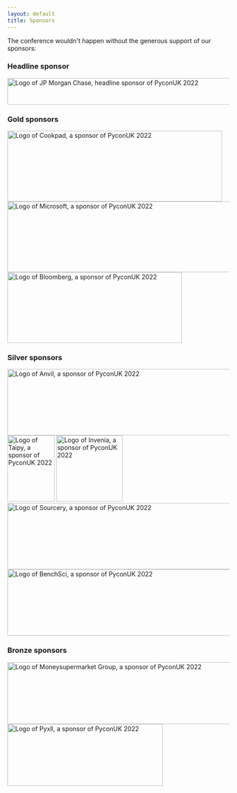 ```yaml
---
layout: default
title: Sponsors
---
```


<p>The conference wouldn't happen without the generous support of our sponsors:</p>

<div class="box box_blue">
  <h3>Headline sponsor</h3>
  <p><a href="https://www.jpmorganchase.com/"><img height="60" width="738" src="/images/sponsors/jpmorganchase.jpeg" alt="Logo of JP Morgan Chase, headline sponsor of PyconUK 2022" title="JP Morgan Chase"></a></p>
</div>

<div class="box box_yellow">
  <h3>Gold sponsors</h3>
  <a href="https://www.cookpadteam.com"><img height="160" width="487" src="/images/sponsors/cookpad.png" alt="Logo of Cookpad, a sponsor of PyconUK 2022" title="Cookpad"></a>
  <a href="https://www.microsoft.com"><img height="160" width="669" src="/images/sponsors/microsoft.jpg" alt="Logo of Microsoft, a sponsor of PyconUK 2022" title="Microsoft"></a>
  <a href="https://www.bloomberg.com/company/tech-newsletter/"><img height="160" width="396" src="/images/sponsors/bloomberg.png" alt="Logo of Bloomberg, a sponsor of PyconUK 2022" title="Bloomberg"></a>
</div>

<div class="box box_silver">
  <h3>Silver sponsors</h3>
  <a href="https://anvil.works/"><img height="150" width="534" src="/images/sponsors/anvil.png" alt="Logo of Anvil, a sponsor of PyconUK 2022" title="Anvil"></a><br /><!-- break here to avoid making Taipy's logo a bit harder to spot -->
  <a href="https://www.taipy.io/"><img height="150" width="107" src="/images/sponsors/taipy.png" alt="Logo of Taipy, a sponsor of PyconUK 2022" title="Taipy"></a>
  <a href="https://invenia.ca/"><img height="150" width="150" src="/images/sponsors/invenia.png" alt="Logo of Invenia, a sponsor of PyconUK 2022" title="Invenia"></a>
  <a href="https://sourcery.ai/"><img height="150" width="575" src="/images/sponsors/sourcery.png" alt="Logo of Sourcery, a sponsor of PyconUK 2022" title="Sourcery"></a>
  <a href="https://www.benchsci.com/"><img height="150" width="523" src="/images/sponsors/benchsci.svg" alt="Logo of BenchSci, a sponsor of PyconUK 2022" title="BenchSci"></a>
</div>

<div class="box box_bronze">
  <h3>Bronze sponsors</h3>
  <a href="https://www.jobs.moneysupermarketgroup.com"><img height="140" width="768" src="/images/sponsors/moneysupermarket.jpg" alt="Logo of Moneysupermarket Group, a sponsor of PyconUK 2022" title="Moneysupermarket Group"></a>
  <a href="https://pyxll.com"><img height="140" width="352" src="/images/sponsors/pyxll.png" alt="Logo of Pyxll, a sponsor of PyconUK 2022" title="Pyxll"></a>
</div>
